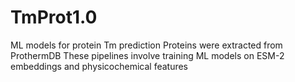 # TmProt1.0
ML models for protein Tm prediction
Proteins were extracted from ProthermDB
These pipelines involve training ML models on ESM-2 embeddings and physicochemical features
